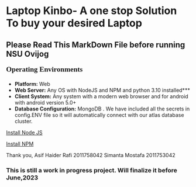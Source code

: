 
# Laptop Kinbo- A one stop Solution To buy your desired Laptop



## Please Read This MarkDown File before running NSU Ovijog


<p style="font-size:140%;text-align: left;font-weight:bold;font-family:times">Operating Environments</p>
<p style="text-align: left;font-family:arial;">
<ul type="disc"> 
  <li><strong>Platform:</strong> Web </li>
  <li><strong>Web Server:</strong> Any OS with NodeJS and NPM and python 3.10 installed***</li>
  <li><strong>Client System:</strong> Any system with a modern web browser and for android with android version 5.0+</li>
  <li><strong>Database Configuration:</strong> MongoDB . We have included all the secrets in config.ENV file so it will automatically connect with our atlas database cluster.</li>
</ul>
</p>

[Install Node JS](https://nodejs.org/en/)

[Install NPM](https://www.npmjs.com/)


Thank you,
Asif Haider Rafi
2011758042
Simanta Mostafa
2011753042
### This is still a work in progress project. Will finalize it before June,2023

